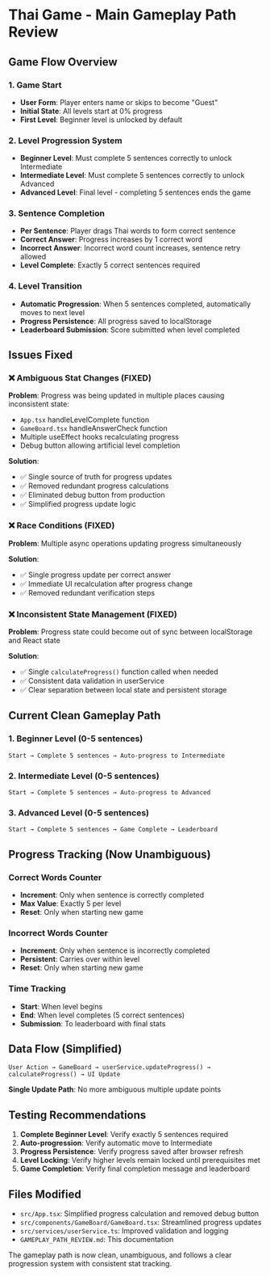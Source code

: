 # Thai Game - Main Gameplay Path Review

## Game Flow Overview

### 1. Game Start
- **User Form**: Player enters name or skips to become "Guest"
- **Initial State**: All levels start at 0% progress
- **First Level**: Beginner level is unlocked by default

### 2. Level Progression System
- **Beginner Level**: Must complete 5 sentences correctly to unlock Intermediate
- **Intermediate Level**: Must complete 5 sentences correctly to unlock Advanced  
- **Advanced Level**: Final level - completing 5 sentences ends the game

### 3. Sentence Completion
- **Per Sentence**: Player drags Thai words to form correct sentence
- **Correct Answer**: Progress increases by 1 correct word
- **Incorrect Answer**: Incorrect word count increases, sentence retry allowed
- **Level Complete**: Exactly 5 correct sentences required

### 4. Level Transition
- **Automatic Progression**: When 5 sentences completed, automatically moves to next level
- **Progress Persistence**: All progress saved to localStorage
- **Leaderboard Submission**: Score submitted when level completed

## Issues Fixed

### ❌ **Ambiguous Stat Changes (FIXED)**

**Problem**: Progress was being updated in multiple places causing inconsistent state:
- `App.tsx` handleLevelComplete function
- `GameBoard.tsx` handleAnswerCheck function  
- Multiple useEffect hooks recalculating progress
- Debug button allowing artificial level completion

**Solution**: 
- ✅ Single source of truth for progress updates
- ✅ Removed redundant progress calculations
- ✅ Eliminated debug button from production
- ✅ Simplified progress update logic

### ❌ **Race Conditions (FIXED)**

**Problem**: Multiple async operations updating progress simultaneously

**Solution**:
- ✅ Single progress update per correct answer
- ✅ Immediate UI recalculation after progress change
- ✅ Removed redundant verification steps

### ❌ **Inconsistent State Management (FIXED)**

**Problem**: Progress state could become out of sync between localStorage and React state

**Solution**:
- ✅ Single `calculateProgress()` function called when needed
- ✅ Consistent data validation in userService
- ✅ Clear separation between local state and persistent storage

## Current Clean Gameplay Path

### 1. **Beginner Level (0-5 sentences)**
```
Start → Complete 5 sentences → Auto-progress to Intermediate
```

### 2. **Intermediate Level (0-5 sentences)**  
```
Start → Complete 5 sentences → Auto-progress to Advanced
```

### 3. **Advanced Level (0-5 sentences)**
```
Start → Complete 5 sentences → Game Complete → Leaderboard
```

## Progress Tracking (Now Unambiguous)

### Correct Words Counter
- **Increment**: Only when sentence is correctly completed
- **Max Value**: Exactly 5 per level
- **Reset**: Only when starting new game

### Incorrect Words Counter  
- **Increment**: Only when sentence is incorrectly completed
- **Persistent**: Carries over within level
- **Reset**: Only when starting new game

### Time Tracking
- **Start**: When level begins
- **End**: When level completes (5 correct sentences)
- **Submission**: To leaderboard with final stats

## Data Flow (Simplified)

```
User Action → GameBoard → userService.updateProgress() → calculateProgress() → UI Update
```

**Single Update Path**: No more ambiguous multiple update points

## Testing Recommendations

1. **Complete Beginner Level**: Verify exactly 5 sentences required
2. **Auto-progression**: Verify automatic move to Intermediate
3. **Progress Persistence**: Verify progress saved after browser refresh
4. **Level Locking**: Verify higher levels remain locked until prerequisites met
5. **Game Completion**: Verify final completion message and leaderboard

## Files Modified

- `src/App.tsx`: Simplified progress calculation and removed debug button
- `src/components/GameBoard/GameBoard.tsx`: Streamlined progress updates
- `src/services/userService.ts`: Improved validation and logging
- `GAMEPLAY_PATH_REVIEW.md`: This documentation

The gameplay path is now clean, unambiguous, and follows a clear progression system with consistent stat tracking. 